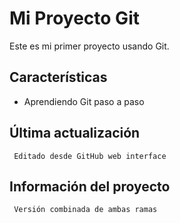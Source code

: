  # Mi Proyecto Git
   
   Este es mi primer proyecto usando Git.

   ## Características
   - Aprendiendo Git paso a paso

 ## Última actualización
     Editado desde GitHub web interface

## Información del proyecto
     Versión combinada de ambas ramas
